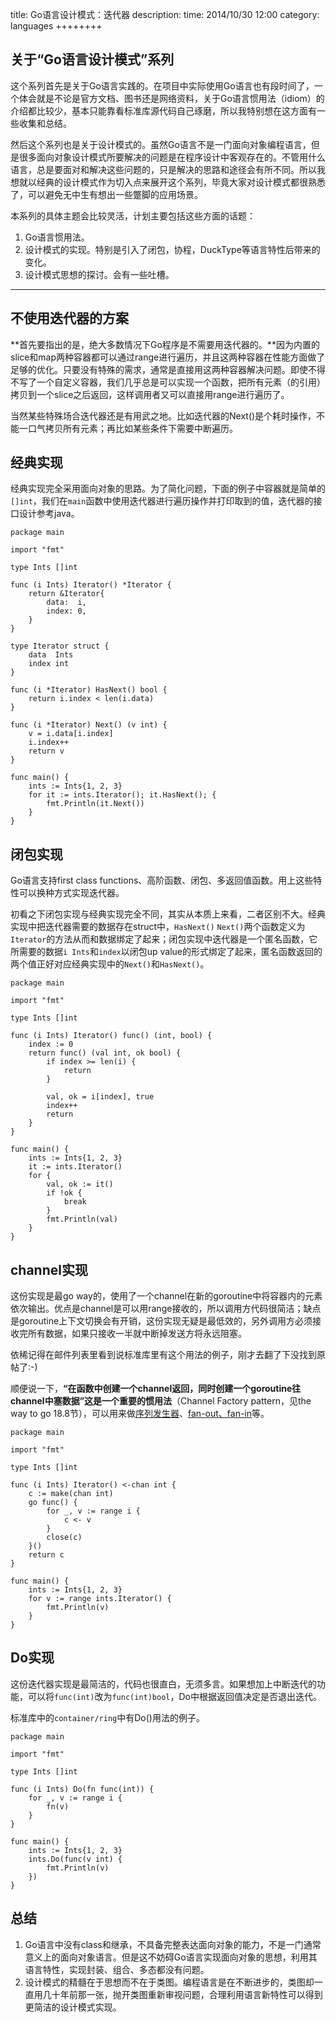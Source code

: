 title:  Go语言设计模式：迭代器
description: 
time: 2014/10/30 12:00
category: languages
++++++++

## 关于“Go语言设计模式”系列

这个系列首先是关于Go语言实践的。在项目中实际使用Go语言也有段时间了，一个体会就是不论是官方文档、图书还是网络资料，关于Go语言惯用法（idiom）的介绍都比较少，基本只能靠看标准库源代码自己琢磨，所以我特别想在这方面有一些收集和总结。

然后这个系列也是关于设计模式的。虽然Go语言不是一门面向对象编程语言，但是很多面向对象设计模式所要解决的问题是在程序设计中客观存在的。不管用什么语言，总是要面对和解决这些问题的，只是解决的思路和途径会有所不同。所以我想就以经典的设计模式作为切入点来展开这个系列，毕竟大家对设计模式都很熟悉了，可以避免无中生有想出一些蹩脚的应用场景。

本系列的具体主题会比较灵活，计划主要包括这些方面的话题：

1.  Go语言惯用法。  
2.  设计模式的实现。特别是引入了闭包，协程，DuckType等语言特性后带来的变化。  
3.  设计模式思想的探讨。会有一些吐槽。

--------

## 不使用迭代器的方案

**首先要指出的是，绝大多数情况下Go程序是不需要用迭代器的。**因为内置的slice和map两种容器都可以通过range进行遍历，并且这两种容器在性能方面做了足够的优化。只要没有特殊的需求，通常是直接用这两种容器解决问题。即使不得不写了一个自定义容器，我们几乎总是可以实现一个函数，把所有元素（的引用）拷贝到一个slice之后返回，这样调用者又可以直接用range进行遍历了。

当然某些特殊场合迭代器还是有用武之地。比如迭代器的Next()是个耗时操作，不能一口气拷贝所有元素；再比如某些条件下需要中断遍历。

## 经典实现

经典实现完全采用面向对象的思路。为了简化问题，下面的例子中容器就是简单的`[]int`，我们在`main`函数中使用迭代器进行遍历操作并打印取到的值，迭代器的接口设计参考java。

```
package main

import "fmt"

type Ints []int

func (i Ints) Iterator() *Iterator {
	return &Iterator{
		data:  i,
		index: 0,
	}
}

type Iterator struct {
	data  Ints
	index int
}

func (i *Iterator) HasNext() bool {
	return i.index < len(i.data)
}

func (i *Iterator) Next() (v int) {
	v = i.data[i.index]
	i.index++
	return v
}

func main() {
	ints := Ints{1, 2, 3}
	for it := ints.Iterator(); it.HasNext(); {
		fmt.Println(it.Next())
	}
}

```

## 闭包实现
Go语言支持first class functions、高阶函数、闭包、多返回值函数。用上这些特性可以换种方式实现迭代器。

初看之下闭包实现与经典实现完全不同，其实从本质上来看，二者区别不大。经典实现中把迭代器需要的数据存在struct中，`HasNext()` `Next()`两个函数定义为`Iterator`的方法从而和数据绑定了起来；闭包实现中迭代器是一个匿名函数，它所需要的数据`i Ints`和`index`以闭包up value的形式绑定了起来，匿名函数返回的两个值正好对应经典实现中的`Next()`和`HasNext()`。

```
package main

import "fmt"

type Ints []int

func (i Ints) Iterator() func() (int, bool) {
	index := 0
	return func() (val int, ok bool) {
		if index >= len(i) {
			return
		}

		val, ok = i[index], true
		index++
		return
	}
}

func main() {
	ints := Ints{1, 2, 3}
	it := ints.Iterator()
	for {
		val, ok := it()
		if !ok {
			break
		}
		fmt.Println(val)
	}
}
```

## channel实现
这份实现是最go way的，使用了一个channel在新的goroutine中将容器内的元素依次输出。优点是channel是可以用range接收的，所以调用方代码很简洁；缺点是goroutine上下文切换会有开销，这份实现无疑是最低效的，另外调用方必须接收完所有数据，如果只接收一半就中断掉发送方将永远阻塞。

依稀记得在邮件列表里看到说标准库里有这个用法的例子，刚才去翻了下没找到原帖了:-)

顺便说一下，**“在函数中创建一个channel返回，同时创建一个goroutine往channel中塞数据”这是一个重要的惯用法**（Channel Factory pattern，见the way to go 18.8节），可以用来做[序列发生器](http://codereview.stackexchange.com/questions/28386/fibonacci-generator-with-golang)、[fan-out、fan-in](http://blog.golang.org/pipelines#TOC_4.)等。

```
package main

import "fmt"

type Ints []int

func (i Ints) Iterator() <-chan int {
	c := make(chan int)
	go func() {
		for _, v := range i {
			c <- v
		}
		close(c)
	}()
	return c
}

func main() {
	ints := Ints{1, 2, 3}
	for v := range ints.Iterator() {
		fmt.Println(v)
	}
}
```

## Do实现

这份迭代器实现是最简洁的，代码也很直白，无须多言。如果想加上中断迭代的功能，可以将`func(int)`改为`func(int)bool`，Do中根据返回值决定是否退出迭代。

标准库中的`container/ring`中有Do()用法的例子。

```
package main

import "fmt"

type Ints []int

func (i Ints) Do(fn func(int)) {
	for _, v := range i {
		fn(v)
	}
}

func main() {
	ints := Ints{1, 2, 3}
	ints.Do(func(v int) {
		fmt.Println(v)
	})
}
```

## 总结

1. Go语言中没有class和继承，不具备完整表达面向对象的能力，不是一门通常意义上的面向对象语言。但是这不妨碍Go语言实现面向对象的思想，利用其语言特性，实现封装、组合、多态都没有问题。
2. 设计模式的精髓在于思想而不在于类图。编程语言是在不断进步的，类图却一直用几十年前那一张，抛开类图重新审视问题，合理利用语言新特性可以得到更简洁的设计模式实现。